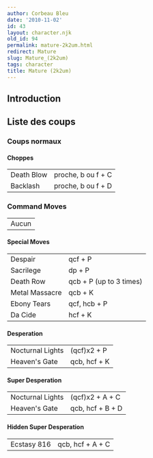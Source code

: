 ```yaml
---
author: Corbeau Bleu
date: '2010-11-02'
id: 43
layout: character.njk
old_id: 94
permalink: mature-2k2um.html
redirect: Mature
slug: Mature_(2k2um)
tags: character
title: Mature (2k2um)
---
```


## Introduction

## Liste des coups

### Coups normaux

#### Choppes

|            |                    |
|------------|--------------------|
| Death Blow | proche, b ou f + C |
| Backlash   | proche, b ou f + D |

### Command Moves

|       |
|-------|
| Aucun |

#### Special Moves

|                |                         |
|----------------|-------------------------|
| Despair        | qcf + P                 |
| Sacrilege      | dp + P                  |
| Death Row      | qcb + P (up to 3 times) |
| Metal Massacre | qcb + K                 |
| Ebony Tears    | qcf, hcb + P            |
| Da Cide        | hcf + K                 |

#### Desperation

|                  |              |
|------------------|--------------|
| Nocturnal Lights | (qcf)x2 + P  |
| Heaven's Gate    | qcb, hcf + K |

#### Super Desperation

|                  |                  |
|------------------|------------------|
| Nocturnal Lights | (qcf)x2 + A + C  |
| Heaven's Gate    | qcb, hcf + B + D |

#### Hidden Super Desperation

|             |                  |
|-------------|------------------|
| Ecstasy 816 | qcb, hcf + A + C |
